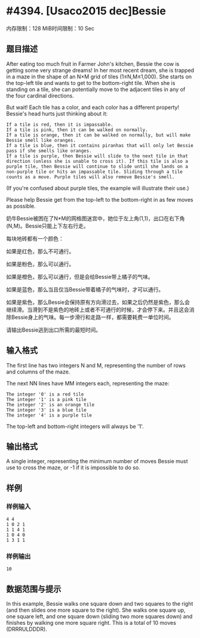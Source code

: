 # #4394. [Usaco2015 dec]Bessie

内存限制：128 MiB时间限制：10 Sec

## 题目描述

After eating too much fruit in Farmer John's kitchen, Bessie the cow is getting some very strange dreams! In her most recent dream, she is trapped in a maze in the shape of an N&times;M grid of tiles (1&le;N,M&le;1,000). She starts on the top-left tile and wants to get to the bottom-right tile. When she is standing on a tile, she can potentially move to the adjacent tiles in any of the four cardinal directions.

But wait! Each tile has a color, and each color has a different property! Bessie's head hurts just thinking about it:

    If a tile is red, then it is impassable.
    If a tile is pink, then it can be walked on normally.
    If a tile is orange, then it can be walked on normally, but will make Bessie smell like oranges.
    If a tile is blue, then it contains piranhas that will only let Bessie pass if she smells like oranges.
    If a tile is purple, then Bessie will slide to the next tile in that direction (unless she is unable to cross it). If this tile is also a purple tile, then Bessie will continue to slide until she lands on a non-purple tile or hits an impassable tile. Sliding through a tile counts as a move. Purple tiles will also remove Bessie's smell. 

(If you're confused about purple tiles, the example will illustrate their use.)

Please help Bessie get from the top-left to the bottom-right in as few moves as possible.

奶牛Bessie被困在了N*M的网格图迷宫中，她位于左上角(1,1)，出口在右下角(N,M)。Bessie只能上下左右行走。

每块地砖都有一个颜色：

如果是红色，那么不可通行。

如果是粉色，那么可以通行。

如果是橙色，那么可以通行，但是会给Bessie带上橘子的气味。

如果是蓝色，那么当且仅当Bessie带着橘子的气味时，才可以通行。

如果是紫色，那么Bessie会保持原有方向滑过去，如果之后仍然是紫色，那么会继续滑。当滑到不是紫色的地砖上或者不可通行的时候，才会停下来。并且这会消除Bessie身上的气味。每一步滑行和走路一样，都需要耗费一单位时间。

请输出Bessie逃到出口所需的最短时间。

## 输入格式

The first line has two integers N and M, representing the number of rows and columns of the maze.

The next NN lines have MM integers each, representing the maze:

    The integer '0' is a red tile
    The integer '1' is a pink tile
    The integer '2' is an orange tile
    The integer '3' is a blue tile
    The integer '4' is a purple tile 

The top-left and bottom-right integers will always be '1'.

## 输出格式

A  single integer, representing the minimum number of moves Bessie must  use to cross the maze, or -1 if it is impossible to do so.

## 样例

### 样例输入

    
    4 4
    1 0 2 1
    1 1 4 1
    1 0 4 0
    1 3 1 1
    

### 样例输出

    
    10
    

## 数据范围与提示

In this example, Bessie walks one square down and two squares to the right (and then slides one more square to the right). She walks one square up, one square left, and one square down (sliding two more squares down) and finishes by walking one more square right. This is a total of 10 moves (DRRRULDDDR).
